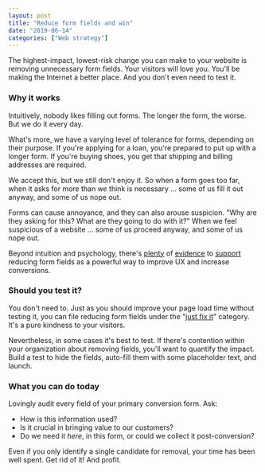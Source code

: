 ```yaml
---
layout: post
title: "Reduce form fields and win"
date: "2019-06-14"
categories: ["Web strategy"]
---
```


The highest-impact, lowest-risk change you can make to your website is removing unnecessary form fields. Your visitors will love you. You'll be making the Internet a better place. And you don't even need to test it.

### Why it works

Intuitively, nobody likes filling out forms. The longer the form, the worse. But we do it every day.

What's more, we have a varying level of tolerance for forms, depending on their purpose. If you're applying for a loan, you're prepared to put up with a longer form. If you're buying shoes, you get that shipping and billing addresses are required.

We accept this, but we still don't enjoy it. So when a form goes too far, when it asks for more than _we_ think is necessary ... some of us fill it out anyway, and some of us nope out.

Forms can cause annoyance, and they can also arouse suspicion. "Why are they asking for this? What are they going to do with it?" When we feel suspicious of a website ... some of us proceed anyway, and some of us nope out.

Beyond intuition and psychology, there's [plenty](https://www.nngroup.com/articles/web-form-design/) of [evidence](https://elitesem.com/publications/cro-testing-fewer-form-fields-reduces-user-friction-increases-conversion-rate-700/) to [support](https://vwo.com/blog/web-form-optimization/) reducing form fields as a powerful way to improve UX and increase conversions.

### Should you test it?

You don't need to. Just as you should improve your page load time without testing it, you can file reducing form fields under the "[just fix it](https://briandavidhall.com/just-fix-it/)" category. It's a pure kindness to your visitors.

Nevertheless, in some cases it's best to test. If there's contention within your organization about removing fields, you'll want to quantify the impact. Build a test to hide the fields, auto-fill them with some placeholder text, and launch.

### What you can do today

Lovingly audit every field of your primary conversion form. Ask:

- How is this information used?
- Is it crucial in bringing value to our customers?
- Do we need it _here_, in this form, or could we collect it post-conversion?

Even if you only identify a single candidate for removal, your time has been well spent. Get rid of it! And profit.
